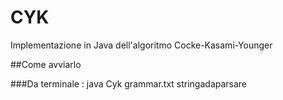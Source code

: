 # CYK
Implementazione in Java dell'algoritmo Cocke-Kasami-Younger

##Come avviarlo


###Da terminale : java Cyk grammar.txt stringadaparsare
